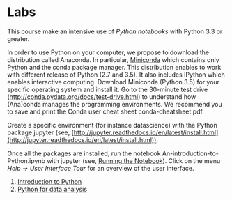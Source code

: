 # Labs

This course make an intensive use of *Python notebooks* with Python 3.3 or greater.

In order to use Python on your computer, we propose to download the distribution called Anaconda. In
particular, [Miniconda](http://conda.pydata.org/miniconda.html) which contains only Python and the
conda package manager. This distribution enables to work with different release of Python (2.7 and
3.5). It also includes IPython which enables interactive computing. Download Miniconda (Python 3.5)
for your specific operating system and install it. Go to the 30-minute test drive
(http://conda.pydata.org/docs/test-drive.html) to understand how (Ana)conda manages the programming
environments. We recommend you to save and print the Conda user cheat sheet conda-cheatsheet.pdf.

Create a specific environment (for instance datascience) with the Python package jupyter (see,
[http://jupyter.readthedocs.io/en/latest/install.html](http://jupyter.readthedocs.io/en/latest/install.html)).

Once all the packages are installed, run the notebook An-introduction-to-Python.ipynb with jupyter (see, [Running the Notebook](http://jupyter.readthedocs.io/en/latest/running.html#running)). Click on the menu *Help -> User Interface Tour* for an overview of the user interface.

1. [Introduction to Python](./labs/introduction_to_python)
1. [Python for data analysis](./labs/python_for_data_analysis)
